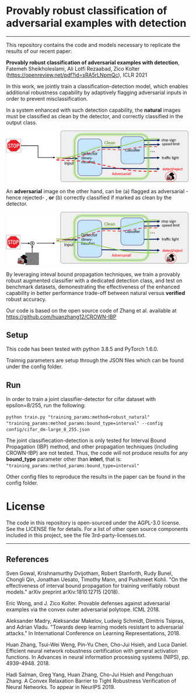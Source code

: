 
# Provably robust classification of adversarial examples with detection 
-------------------

This repository contains the code and models necessary to replicate the results of our recent paper: 

**Provably robust classification of adversarial examples with detection**, Fatemeh Sheikholeslami, Ali Lotfi Rezaabad, Zico Kolter (https://openreview.net/pdf?id=sRA5rLNpmQc), ICLR 2021

In this work, we jointly train a classification-detection model, which enables additional robustness capability by adaptively flagging adversarial inputs in order to prevent misclassification.


In a system enhanced with such detection capability, the **natural** images must be classified as clean by the detector, and correctly classified in the output class. 


<p>
<img src="clean.png" width="500" >
</p>



An **adversarial** image on the other hand, can be  (a) flagged as adversarial - hence rejected- , **or** (b) correctly classified if marked as clean by the detector. 


<p>
<img src="adv.png" width="500" >
</p>



By leveraging inteval bound propagation techniques, we train a provably robust augmented classifier with a dedicated detection class, and test on benchmark datasets, demonestrating the effectiveness of the enhanced capability in better performance trade-off between natural versus **verified** robust accuracy. 



Our code is based on the open source code of Zhang et al. available at https://github.com/huanzhang12/CROWN-IBP 


## Setup

This code has been tested with python 3.8.5 and PyTorch 1.6.0.


Trainnig parameters are setup through the JSON files which can be found under the config folder. 


## Run 


In order to train a joint classifier-detector for cifar dataset with epsilon=8/255, run the following:

```python train.py "training_params:method=robust_natural" "training_params:method_params:bound_type=interval" --config config/cifar_dm-large_8_255.json```


The joint classifiecation-detection is only tested for Interval Bound Propagation (IBP) method, and other propagation techniques (including CROWN-IBP) are not tested. Thus, the code will not produce results for any **bound_type** parameter other than **interl**, that is:
```"training_params:method_params:bound_type=interval"```


Other config files to reproduce the results in the paper can be found in the config folder.


# License


The code in this repository is open-sourced under the AGPL-3.0 license. See the LICENSE file for details. For a list of other open source components included in this project, see the file 3rd-party-licenses.txt.


-------------------

## References

Sven Gowal, Krishnamurthy Dvijotham, Robert Stanforth, Rudy Bunel, Chongli Qin,
Jonathan Uesato, Timothy Mann, and Pushmeet Kohli. "On the effectiveness of
interval bound propagation for training verifiably robust models." arXiv
preprint arXiv:1810.12715 (2018).

Eric Wong, and J. Zico Kolter. Provable defenses against adversarial examples
via the convex outer adversarial polytope. ICML 2018.

Aleksander Madry, Aleksandar Makelov, Ludwig Schmidt, Dimitris Tsipras, and
Adrian Vladu. "Towards deep learning models resistant to adversarial attacks."
In International Conference on Learning Representations, 2018.

Huan Zhang, Tsui-Wei Weng, Pin-Yu Chen, Cho-Jui Hsieh, and Luca Daniel.
Efficient neural network robustness certification with general activation
functions. In Advances in neural information processing systems (NIPS), pp.
4939-4948. 2018.

Hadi Salman, Greg Yang, Huan Zhang, Cho-Jui Hsieh and Pengchuan Zhang. A Convex
Relaxation Barrier to Tight Robustness Verification of Neural Networks. To
appear in NeurIPS 2019.

